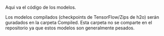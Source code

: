 Aqui va el código de los modelos.

Los modelos compilados (checkpoints de TensorFlow/Zips de h2o) serán guradados en la carpeta Compiled. Esta carpeta no se comparte en el repositorio ya que estos modelos son generalmente pesados.

